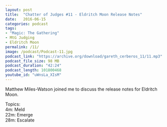 ```yaml
---
layout: post
title:  "Chatter of Judges #11 - Eldritch Moon Release Notes"
date:   2016-06-15
categories: podcast
tags:
- "Magic: The Gathering"
- MtG Judging
- Eldritch Moon
permalink: /11/
image: /podcast/Podcast-11.jpg
podcast_link: "https://archive.org/download/gareth_cerberos_11/11.mp3"
podcast_file_size: 98 MB
podcast_duration: "42:24"
podcast_length: 101800468
youtube_id: "uWnsLa_XIsM"
---
```


Matthew Miles-Watson joined me to discuss the release notes for Eldritch Moon.

Topics:  
4m: Meld  
22m: Emerge  
28m: Escalate  
